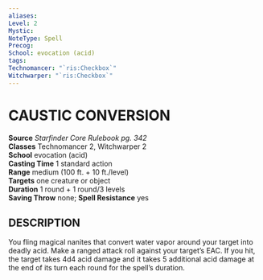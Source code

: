 ```yaml
---
aliases: 
Level: 2
Mystic: 
NoteType: Spell
Precog: 
School: evocation (acid) 
tags: 
Technomancer: "`ris:Checkbox`"
Witchwarper: "`ris:Checkbox`"
---
```

# CAUSTIC CONVERSION

**Source** _Starfinder Core Rulebook pg. 342_  
**Classes** Technomancer 2, Witchwarper 2  
**School** evocation (acid)  
**Casting Time** 1 standard action  
**Range** medium (100 ft. + 10 ft./level)  
**Targets** one creature or object  
**Duration** 1 round + 1 round/3 levels  
**Saving Throw** none; **Spell Resistance** yes

## DESCRIPTION

You fling magical nanites that convert water vapor around your target into deadly acid. Make a ranged attack roll against your target’s EAC. If you hit, the target takes 4d4 acid damage and it takes 5 additional acid damage at the end of its turn each round for the spell’s duration.